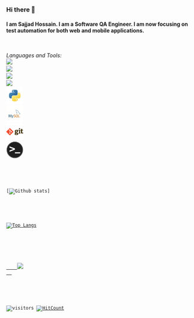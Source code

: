 ### Hi there 👋
<!-- Header -->
#### I am Sajjad Hossain. I am a Software QA Engineer. I am now focusing on test automation for both web and mobile applications.



<!-- Current Projects -->
<!-- *The projects I am currently working on:* -->



<!-- Pocket wallet: fastpay
<div align='left'>
  <a href="https://www.fast-pay.iq/">
    <img src=""https://media-exp1.licdn.com/dms/image/C560BAQHGTE2n1x9cZw/company-logo_200_200/0/1607328552375?e=2147483647&v=beta&t=zV9kjQ29PbNsuDSsXBIiefKbW0ceeLNMNoVx3D__H1c/>
  </a> -->

<br />



*Languages and Tools:*  
<code><img height="45" src="https://encrypted-tbn0.gstatic.com/images?q=tbn:ANd9GcQpnOMsUdVl82G3Z4xztmxSdI8pzo66DsI0YA&usqp=CAU"/>
<code><img height="45" src="https://encrypted-tbn0.gstatic.com/images?q=tbn:ANd9GcQhobh0LiIsWXWEfhiJuuVd4vxaqE8Kpg9GQQ&usqp=CAU"></code>
<code><img height="45" src="https://user-images.githubusercontent.com/2676579/34940598-17cc20f0-f9be-11e7-8c6d-f0190d502d64.png"></code>
<code><img height="45" src="https://jmeter.apache.org/images/jmeter_square.svg"></code>
<code><img height="45" src="https://raw.githubusercontent.com/github/explore/80688e429a7d4ef2fca1e82350fe8e3517d3494d/topics/python/python.png"></code>
<code><img height="45" src="https://raw.githubusercontent.com/github/explore/80688e429a7d4ef2fca1e82350fe8e3517d3494d/topics/mysql/mysql.png"></code>
<code><img height="45" src="https://raw.githubusercontent.com/github/explore/80688e429a7d4ef2fca1e82350fe8e3517d3494d/topics/git/git.png"></code>
<code><img height="45" src="https://raw.githubusercontent.com/github/explore/80688e429a7d4ef2fca1e82350fe8e3517d3494d/topics/terminal/terminal.png"></code>


<!-- Github Stats -->
[![Github stats](https://github-readme-stats.vercel.app/api?username=ashrafazimsajjad&show_icons=true&hide_border=true)]


<!-- Top Language -->
[![Top Langs](https://github-readme-stats.vercel.app/api/top-langs/?username=ashrafazimsajjad)](https://github.com/ashrafazimsajjad/github-readme-stats)




<!-- Contact Me -->
<div align='left'>
  <a href="https://www.linkedin.com/in/ashrafazimsajjad/">
    <img src="https://img.icons8.com/color/24/000000/linkedin.png"/>
  </a>
</div>




<!--  Visitor Count -->
![visitors](https://visitor-badge.laobi.icu/badge?page_id=ashrafazimsajjad.ashrafazimsajjad)
[![HitCount](https://hits.dwyl.com/ashrafazimsajjad/ashrafazimsajjad.svg)](http://hits.dwyl.com/ashrafazimsajjad/ashrafazimsajjad)



<!-- **ashrafazimsajjad/ashrafazimsajjad** is a ✨ _special_ ✨ repository because its `README.md` (this file) appears on your GitHub profile. -->
